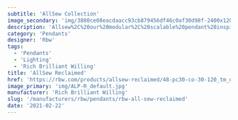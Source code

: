 ```yaml
---
subtitle: 'AllSew Collection'
image_secondary: 'img/3880ce08eacdaacc93cb879456df46c0af30d98f-2400x1200.png'
description: 'Allsew%2C%20our%20modular%2C%20scalable%20pendant%20inspired%20by%20the%20luminosity%20of%20lanterns%2C%20and%20the%20lightweight%2C%20collapsible%20efficiency%20of%20kites.'
category: 'Pendants'
designer: 'Rbw'
tags:
  - 'Pendants'
  - 'Lighting'
  - 'Rich Brilliant Willing'
title: 'AllSew Reclaimed'
href: 'https://rbw.com/products/allsew-reclaimed/48-pc30-co-30-120_tm_din'
image_primary: 'img/ALP-R_default.jpg'
manufacturer: 'Rich Brilliant Willing'
slug: '/manufacturers/rbw/pendants/rbw-all-sew-reclaimed'
date: '2021-02-22'
---
```

